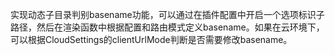 实现动态子目录判别basename功能，可以通过在插件配置中开启一个选项标识子路径，然后在渲染函数中根据配置和路由模式定义basename。如果在云环境下，可以根据CloudSettings的clientUrlMode判断是否需要修改basename。
